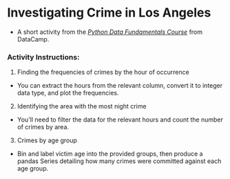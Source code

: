 # Investigating Crime in Los Angeles
- A short activity from the *[Python Data Fundamentals Course](https://app.datacamp.com/learn/skill-tracks/python-data-fundamentals)* from DataCamp.

### Activity Instructions:
1. Finding the frequencies of crimes by the hour of occurrence
- You can extract the hours from the relevant column, convert it to integer data type, and plot the frequencies.

2. Identifying the area with the most night crime
- You'll need to filter the data for the relevant hours and count the number of crimes by area.

3. Crimes by age group
- Bin and label victim age into the provided groups, then produce a pandas Series detailing how many crimes were committed against each age group.
